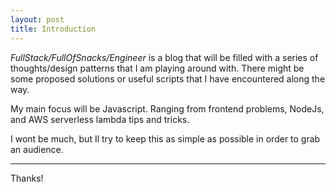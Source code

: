 ```yaml
---
layout: post
title: Introduction
---
```


*FullStack/FullOfSnacks/Engineer* is a blog that will be filled with a series of thoughts/design patterns that I am playing around with. There might be some proposed solutions or useful scripts that I have encountered along the way.

My main focus will be Javascript. Ranging from frontend problems, NodeJs, and AWS serverless lambda tips and tricks. 

I wont be much, but Il try to keep this as simple as possible in order to grab an audience.

-----

Thanks!
